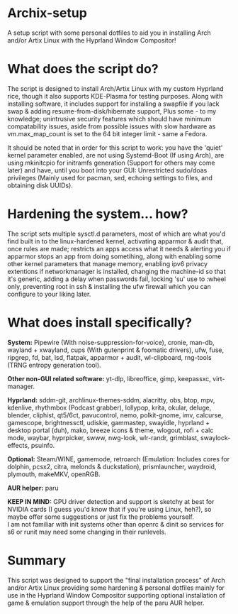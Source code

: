 # Archix-setup

A setup script with some personal dotfiles to aid you in installing Arch and/or Artix Linux with the Hyprland Window Compositor!

# What does the script do?

The script is designed to install Arch/Artix Linux with my custom Hyprland rice, though it also supports KDE-Plasma for testing purposes.
Along with installing software, it includes support for installing a swapfile if you lack swap & adding resume-from-disk/hibernate support, Plus some - to my knowledge; unintrusive security features which should have minimum compatability issues, aside from possible issues with slow hardware as vm.max_map_count is set to the 64 bit integer limit - same a Fedora.

It should be noted that in order for this script to work: you have the 'quiet' kernel parameter enabled, are not using Systemd-Boot (If using Arch), are using mkinitcpio for initramfs generation (Support for others may come later) and have, until you boot into your GUI: Unrestricted sudo/doas privileges (Mainly used for pacman, sed, echoing settings to files, and obtaining disk UUIDs).

# Hardening the system... how?

The script sets multiple sysctl.d parameters, most of which are what you'd find built in to the linux-hardened kernel, activating apparmor & audit that, once rules are made; restricts an apps access what it needs & alerting you if apparmor stops an app from doing sometihing, along with enabling some other kernel parameters that manage memory, enabling ipv6 privacy extentions if networkmanager is installed, changing the machine-id so that it's generic, adding a delay when passwords fail, locking 'su' use to :wheel only, preventing root in ssh & installing the ufw firewall which you can configure to your liking later.


# What does install specifically?

__System:__
Pipewire (With noise-suppression-for-voice),
cronie,
man-db,
wayland + xwayland,
cups (With gutenprint & foomatic drivers),
ufw,
fuse,
ripgrep,
fd,
bat,
lsd,
flatpak,
apparmor + audit,
wl-clipboard,
rng-tools (TRNG entropy generation tool).

__Other non-GUI related software:__
yt-dlp,
libreoffice,
gimp,
keepassxc,
virt-manager.

__Hyprland:__
sddm-git,
archlinux-themes-sddm,
alacritty,
obs,
btop,
mpv,
kdenlive,
rhythmbox (Podcast grabber),
lollypop,
krita,
okular,
deluge,
blender,
cliphist,
qt5/6ct,
pavucontrol,
nemo,
polkit-gnome,
imv,
calcurse,
gamescope,
brightnessctl,
udiskie,
gammastep,
swayidle,
hyprland + desktop portal (duh),
mako,
breeze icons & theme,
wlogout,
rofi + calc mode,
waybar,
hyprpicker,
swww,
nwg-look,
wlr-randr,
grimblast,
swaylock-effects,
psuinfo.

__Optional:__
Steam/WINE,
gamemode,
retroarch (Emulation: Includes cores for dolphin, pcsx2, citra, melonds & duckstation),
prismlauncher,
waydroid, 
plymouth,
makeMKV,
openRGB.

__AUR helper:__
paru

__KEEP IN MIND:__ 
GPU driver detection and support is sketchy at best for NVIDIA cards (I guess you'd know that if you're using Linux, heh?), so maybe offer some suggestions or just fix the problems yourself.  
I am not familiar with init systems other than openrc & dinit so services for s6 or runit may need some changing in their runlevels.

# Summary

This script was designed to support the "final installation process" of Arch and/or Artix Linux providing some hardening & personal dotfiles mainly for use in the Hyprland Window Compositor supporting optional installation of game & emulation support through the help of the paru AUR helper. 
